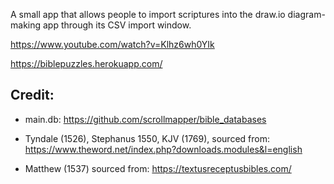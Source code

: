 A small app that allows people to import scriptures into the draw.io diagram-making app through its CSV import window.

https://www.youtube.com/watch?v=Klhz6wh0YIk

https://biblepuzzles.herokuapp.com/

## Credit:

- main.db: https://github.com/scrollmapper/bible_databases

- Tyndale (1526), Stephanus 1550, KJV (1769), sourced from: https://www.theword.net/index.php?downloads.modules&l=english

- Matthew (1537) sourced from: https://textusreceptusbibles.com/